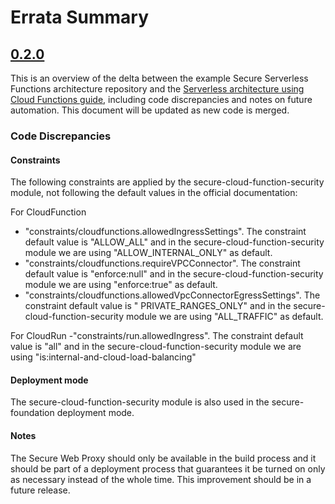 # Errata Summary

## [0.2.0](https://github.com/GoogleCloudPlatform/terraform-google-secured-data-warehouse/releases/tag/v0.2.0)

This is an overview of the delta between the example Secure Serverless Functions architecture repository and the [Serverless architecture using Cloud Functions guide](https://cloud.google.com/architecture/serverless-functions-blueprint), including code discrepancies and notes on future automation. This document will be updated as new code is merged.

### Code Discrepancies

#### Constraints
The following constraints are applied by the secure-cloud-function-security module, not following the default values in the official documentation:

For CloudFunction
- "constraints/cloudfunctions.allowedIngressSettings". The constraint default value is "ALLOW_ALL" and in the secure-cloud-function-security module we are using "ALLOW_INTERNAL_ONLY" as default.
- "constraints/cloudfunctions.requireVPCConnector". The constraint default value is "enforce:null" and in the secure-cloud-function-security module we are using "enforce:true" as default.
- "constraints/cloudfunctions.allowedVpcConnectorEgressSettings". The constraint default value is " PRIVATE_RANGES_ONLY" and in the secure-cloud-function-security module we are using "ALL_TRAFFIC" as default.

For CloudRun
-"constraints/run.allowedIngress". The constraint default value is "all" and in the secure-cloud-function-security module we are using "is:internal-and-cloud-load-balancing"

#### Deployment mode
The secure-cloud-function-security module is also used in the secure-foundation deployment mode.

#### Notes 
The Secure Web Proxy should only be available in the build process and it should be part of a deployment process that guarantees it be turned on only as necessary instead of the whole time. This improvement should be in a future release.


